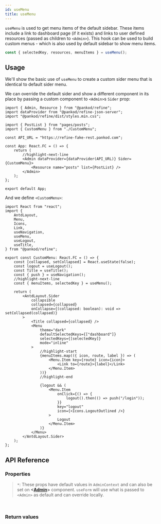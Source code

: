 ```yaml
---
id: useMenu
title: useMenu
---
```


`useMenu` is used to get menu items of the default sidebar. These items include a link to dashboard page (if it exists) and links to user defined resources (passed as children to `<Admin>`). This hook can be used to build custom menus - which is also used by default sidebar to show menu items.

```ts
const { selectedKey, resources, menuItems } = useMenu();
```

## Usage

We'll show the basic use of `useMenu` to create a custom sider menu that is identical to default sider menu.

We can override the default sider and show a different component in its place by passing a custom component to `<Admin>`s `Sider` prop:

```tsx title="App.tsx"
import { Admin, Resource } from "@pankod/refine";
import dataProvider from "@pankod/refine-json-server";
import "@pankod/refine/dist/styles.min.css";

import { PostList } from "pages/posts";
import { CustomMenu } from "./CustomMenu";

const API_URL = "https://refine-fake-rest.pankod.com";

const App: React.FC = () => {
    return (
        //highlight-next-line
        <Admin dataProvider={dataProvider(API_URL)} Sider={CustomMenu}>
            <Resource name="posts" list={PostList} />
        </Admin>
    );
};

export default App;
```

And we define `<CustomMenu>`:

```tsx title="src/CustomMenu.tsx"
import React from "react";
import {
    AntdLayout,
    Menu,
    Icons,
    Link,
    useNavigation,
    useMenu,
    useLogout,
    useTitle,
} from "@pankod/refine";

export const CustomMenu: React.FC = () => {
    const [collapsed, setCollapsed] = React.useState(false);
    const logout = useLogout();
    const Title = useTitle();
    const { push } = useNavigation();
    //highlight-next-line
    const { menuItems, selectedKey } = useMenu();

    return (
        <AntdLayout.Sider
            collapsible
            collapsed={collapsed}
            onCollapse={(collapsed: boolean): void => setCollapsed(collapsed)}
        >
            <Title collapsed={collapsed} />
            <Menu
                theme="dark"
                defaultSelectedKeys={["dashboard"]}
                selectedKeys={[selectedKey]}
                mode="inline"
            >
                //highlight-start
                {menuItems.map(({ icon, route, label }) => (
                    <Menu.Item key={route} icon={icon}>
                        <Link to={route}>{label}</Link>
                    </Menu.Item>
                ))}
                //highlight-end

                {logout && (
                    <Menu.Item
                        onClick={() => {
                            logout().then(() => push("/login"));
                        }}
                        key="logout"
                        icon={<Icons.LogoutOutlined />}
                    >
                        Logout
                    </Menu.Item>
                )}
            </Menu>
        </AntdLayout.Sider>
    );
};
```

## API Reference

### Properties

> `*`: These props have default values in `AdminContext` and can also be set on **<[Admin](#)>** component. `useForm` will use what is passed to `<Admin>` as default and can override locally.

<br/>

### Return values
